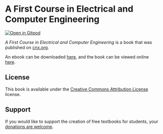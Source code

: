 # A First Course in Electrical and Computer Engineering

[![Open in Gitpod](https://gitpod.io/button/open-in-gitpod.svg)](https://gitpod.io/from-referrer/)

_A First Course in Electrical and Computer Engineering_ is a book that was published on [cnx.org](https://cnx.org/).

An ebook can be downloaded [here](https://github.com/cnx-user-books/cnxbook-a-first-course-in-electrical-and-computer-engineering/releases/latest), and the book can be viewed online [here](https://github.com/cnx-user-books/cnxbook-a-first-course-in-electrical-and-computer-engineering/releases/latest).

## License
This book is available under the [Creative Commons Attribution License](./LICENSE) license.

## Support
If you would like to support the creation of free textbooks for students, your [donations are welcome](https://riceconnect.rice.edu/donation/support-openstax-banner).
